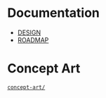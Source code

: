 # Documentation
- [DESIGN](./DESIGN.md)
- [ROADMAP](./ROADMAP.md)

# Concept Art
[`concept-art/`](./concept-art)
